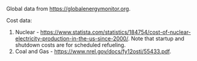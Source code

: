Global data from https://globalenergymonitor.org.

Cost data:
1. Nuclear - https://www.statista.com/statistics/184754/cost-of-nuclear-electricity-production-in-the-us-since-2000/. Note that startup and shutdown costs are for scheduled refueling.
2. Coal and Gas - https://www.nrel.gov/docs/fy12osti/55433.pdf.
